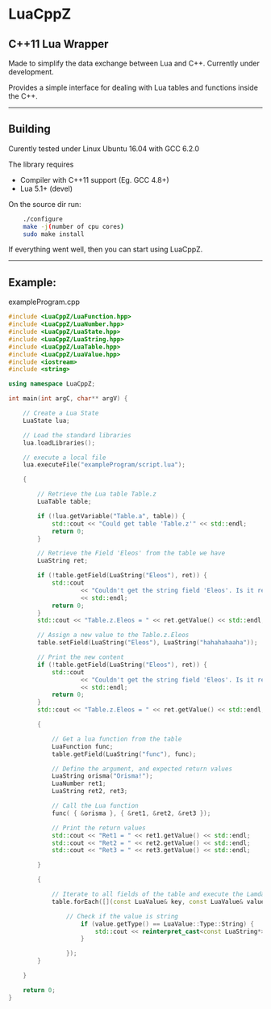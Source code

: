 # LuaCppZ

## C++11 Lua Wrapper


Made to simplify the data exchange between Lua and C++.
Currently under development.

Provides a simple interface for dealing with Lua tables and functions
inside the C++.


---------------------------------------------
Building
--------------------------
Curently tested under Linux Ubuntu 16.04
with GCC 6.2.0

The library requires
  * Compiler with C++11 support (Eg. GCC 4.8+)
  * Lua 5.1+ (devel)
	
On the source dir run:
```bash
	./configure
	make -j(number of cpu cores)
	sudo make install
```
	
If everything went well, then you can start using LuaCppZ.

--------------------------------------------
Example:
--------
exampleProgram.cpp

```cpp
#include <LuaCppZ/LuaFunction.hpp>
#include <LuaCppZ/LuaNumber.hpp>
#include <LuaCppZ/LuaState.hpp>
#include <LuaCppZ/LuaString.hpp>
#include <LuaCppZ/LuaTable.hpp>
#include <LuaCppZ/LuaValue.hpp>
#include <iostream>
#include <string>

using namespace LuaCppZ;

int main(int argC, char** argV) {

	// Create a Lua State
	LuaState lua;

	// Load the standard libraries
	lua.loadLibraries();

	// execute a local file
	lua.executeFile("exampleProgram/script.lua");

	{

		// Retrieve the Lua table Table.z
		LuaTable table;

		if (!lua.getVariable("Table.a", table)) {
			std::cout << "Could get table 'Table.z'" << std::endl;
			return 0;
		}

		// Retrieve the Field 'Eleos' from the table we have
		LuaString ret;

		if (!table.getField(LuaString("Eleos"), ret)) {
			std::cout
					<< "Couldn't get the string field 'Eleos'. Is it really a string in Lua?"
					<< std::endl;
			return 0;
		}
		std::cout << "Table.z.Eleos = " << ret.getValue() << std::endl;

		// Assign a new value to the Table.z.Eleos
		table.setField(LuaString("Eleos"), LuaString("hahahahaaha"));

		// Print the new content
		if (!table.getField(LuaString("Eleos"), ret)) {
			std::cout
					<< "Couldn't get the string field 'Eleos'. Is it really a string in Lua?"
					<< std::endl;
			return 0;
		}
		std::cout << "Table.z.Eleos = " << ret.getValue() << std::endl;

		{

			// Get a lua function from the table
			LuaFunction func;
			table.getField(LuaString("func"), func);

			// Define the argument, and expected return values
			LuaString orisma("Orisma!");
			LuaNumber ret1;
			LuaString ret2, ret3;

			// Call the Lua function
			func( { &orisma }, { &ret1, &ret2, &ret3 });

			// Print the return values
			std::cout << "Ret1 = " << ret1.getValue() << std::endl;
			std::cout << "Ret2 = " << ret2.getValue() << std::endl;
			std::cout << "Ret3 = " << ret3.getValue() << std::endl;

		}

		{

			// Iterate to all fields of the table and execute the Lamda function for each
			table.forEach([](const LuaValue& key, const LuaValue& value) {

				// Check if the value is string
					if (value.getType() == LuaValue::Type::String) {
						std::cout << reinterpret_cast<const LuaString*>(&value)->getValue()<< std::endl;
					}

				});
		}

	}

	return 0;
}
```

